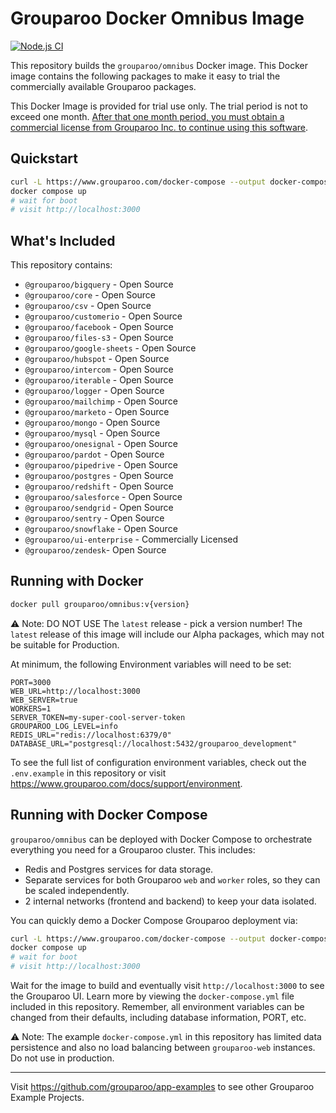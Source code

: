 # Grouparoo Docker Omnibus Image

[![Node.js CI](https://github.com/grouparoo/omnibus/actions/workflows/test.yml/badge.svg)](https://github.com/grouparoo/omnibus/actions/workflows/test.yml)

This repository builds the `grouparoo/omnibus` Docker image. This Docker image contains the following packages to make it easy to trial the commercially available Grouparoo packages.

This Docker Image is provided for trial use only. The trial period is not to exceed one month. [After that one month period, you must obtain a commercial license from Grouparoo Inc. to continue using this software](https://www.grouparoo.com/meet).

## Quickstart

```bash
curl -L https://www.grouparoo.com/docker-compose --output docker-compose.yml
docker compose up
# wait for boot
# visit http://localhost:3000
```

## What's Included

This repository contains:

- `@grouparoo/bigquery` - Open Source
- `@grouparoo/core` - Open Source
- `@grouparoo/csv` - Open Source
- `@grouparoo/customerio` - Open Source
- `@grouparoo/facebook` - Open Source
- `@grouparoo/files-s3` - Open Source
- `@grouparoo/google-sheets` - Open Source
- `@grouparoo/hubspot` - Open Source
- `@grouparoo/intercom` - Open Source
- `@grouparoo/iterable` - Open Source
- `@grouparoo/logger` - Open Source
- `@grouparoo/mailchimp` - Open Source
- `@grouparoo/marketo` - Open Source
- `@grouparoo/mongo` - Open Source
- `@grouparoo/mysql` - Open Source
- `@grouparoo/onesignal` - Open Source
- `@grouparoo/pardot` - Open Source
- `@grouparoo/pipedrive` - Open Source
- `@grouparoo/postgres` - Open Source
- `@grouparoo/redshift` - Open Source
- `@grouparoo/salesforce` - Open Source
- `@grouparoo/sendgrid` - Open Source
- `@grouparoo/sentry` - Open Source
- `@grouparoo/snowflake` - Open Source
- `@grouparoo/ui-enterprise` - Commercially Licensed
- `@grouparoo/zendesk`- Open Source

## Running with Docker

```bash
docker pull grouparoo/omnibus:v{version}
```

⚠️ Note: DO NOT USE The `latest` release - pick a version number! The `latest` release of this image will include our Alpha packages, which may not be suitable for Production.

At minimum, the following Environment variables will need to be set:

```
PORT=3000
WEB_URL=http://localhost:3000
WEB_SERVER=true
WORKERS=1
SERVER_TOKEN=my-super-cool-server-token
GROUPAROO_LOG_LEVEL=info
REDIS_URL="redis://localhost:6379/0"
DATABASE_URL="postgresql://localhost:5432/grouparoo_development"
```

To see the full list of configuration environment variables, check out the `.env.example` in this repository or visit https://www.grouparoo.com/docs/support/environment.

## Running with Docker Compose

`grouparoo/omnibus` can be deployed with Docker Compose to orchestrate everything you need for a Grouparoo cluster. This includes:

- Redis and Postgres services for data storage.
- Separate services for both Grouparoo `web` and `worker` roles, so they can be scaled independently.
- 2 internal networks (frontend and backend) to keep your data isolated.

You can quickly demo a Docker Compose Grouparoo deployment via:

```bash
curl -L https://www.grouparoo.com/docker-compose --output docker-compose.yml
docker compose up
# wait for boot
# visit http://localhost:3000
```

Wait for the image to build and eventually visit `http://localhost:3000` to see the Grouparoo UI. Learn more by viewing the `docker-compose.yml` file included in this repository. Remember, all environment variables can be changed from their defaults, including database information, PORT, etc.

⚠️ Note: The example `docker-compose.yml` in this repository has limited data persistence and also no load balancing between `grouparoo-web` instances. Do not use in production.

---

Visit https://github.com/grouparoo/app-examples to see other Grouparoo Example Projects.
